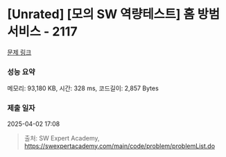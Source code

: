 # [Unrated] [모의 SW 역량테스트] 홈 방범 서비스 - 2117 

[문제 링크](https://swexpertacademy.com/main/code/problem/problemDetail.do?contestProbId=AV5V61LqAf8DFAWu) 

### 성능 요약

메모리: 93,180 KB, 시간: 328 ms, 코드길이: 2,857 Bytes

### 제출 일자

2025-04-02 17:08



> 출처: SW Expert Academy, https://swexpertacademy.com/main/code/problem/problemList.do